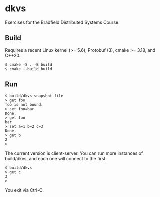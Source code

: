 # dkvs
Exercises for the Bradfield Distributed Systems Course.

## Build

Requires a recent Linux kernel (>= 5.6), Protobuf (3), cmake >= 3.18, and C++20.

```
$ cmake -S . -B build
$ cmake --build build
```

## Run

```
$ build/dkvs snapshot-file
> get foo
foo is not bound.
> set foo=bar
Done.
> get foo
bar
> set a=1 b=2 c=3
Done.
> get b
2
>
```

The current version is client-server. You can run more instances of build/dkvs, and each one will connect to the first:

```
$ build/dkvs
> get c
3
>
```

You exit via Ctrl-C.
